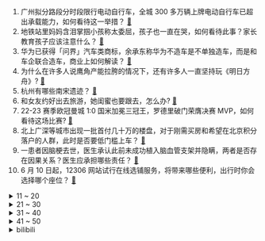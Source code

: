 1. 广州拟分路段分时段限行电动自行车，全城 300 多万辆上牌电动自行车已超出承载能力，如何看待这一举措？ [:link:](https://www.zhihu.com/question/605885428)
2. 地铁站里妈妈含泪掌掴小孩称太委屈，孩子也一直在哭，如何看待此事？家长教育孩子应该注意什么？ [:link:](https://www.zhihu.com/question/605107870)
3. 华为已获得「问界」汽车类商标，余承东称华为不造车是不单独造车，而是和车企联合造车，商业上如何解读？ [:link:](https://www.zhihu.com/question/605886083)
4. 为什么在许多人说鹰角产能拉胯的情况下，还有许多人一直坚持玩《明日方舟》? [:link:](https://www.zhihu.com/question/605397357)
5. 杭州有哪些南宋遗迹？ [:link:](https://www.zhihu.com/question/56976382)
6. 和女友约好出去旅游，她闺蜜也要跟去，怎么办? [:link:](https://www.zhihu.com/question/602584344)
7. 22-23 赛季欧冠曼城 1:0 国米加冕三冠王，罗德里破门荣膺决赛 MVP，如何看待这场比赛? [:link:](https://www.zhihu.com/question/605952777)
8. 北上广深等城市出现一批首付几十万的楼盘，对于刚需买房和希望在北京积分落户的人群，此时是否要低门槛上车？ [:link:](https://www.zhihu.com/question/605671771)
9. 一患者因脑梗去世，医生承认此前未成功植入脑血管支架并隐瞒，两者是否存在因果关系？医生应承担哪些责任？ [:link:](https://www.zhihu.com/question/605823854)
10. 6 月 10 日起，12306 网站试行在线选铺服务，将带来哪些便利，出行时你会选择哪个座位？ [:link:](https://www.zhihu.com/question/605812479)
<details>
<summary>11 ~ 20</summary>

11. 「鼠头鸭脖」事件进展，江西成立「江西工职院 6·1 食品安全事件」联合调查组，有哪些影响？将如何发展？ [:link:](https://www.zhihu.com/question/605866370)
12. 二十万的轿车跟四十万的轿车究竟差别在哪里？ [:link:](https://www.zhihu.com/question/343791192)
13. 如何评价《奔跑吧》第七季第八期《天姥奇谭》？ [:link:](https://www.zhihu.com/question/605715835)
14. 大学毕业后，如果不选专业对口的工作，要做好哪些准备？ [:link:](https://www.zhihu.com/question/604947426)
15. 上调公积金贷款额度、部分城市房价折扣突破备案价跌幅限制，为何房产市场仍低迷？可能存在哪些问题？ [:link:](https://www.zhihu.com/question/605669546)
16. 高考结束那天你做了什么? [:link:](https://www.zhihu.com/question/605643138)
17. 如何看待 python 的性能？ [:link:](https://www.zhihu.com/question/40393531)
18. 2023 年 618 有哪些性能强大的商务本值得购买？ [:link:](https://www.zhihu.com/question/603137316)
19. TCL 空调在技术上有什么优势？跟其他空调有哪些不同？ [:link:](https://www.zhihu.com/question/605708353)
20. 如果可以穿越回到任何一届欧冠决赛，让你成为场边指挥的主教练，你最希望去改变哪一场结果？ [:link:](https://www.zhihu.com/question/605814592)
</details>
<details>
<summary>21 ~ 30</summary>

21. 理论上古代只要把四书五经背熟了就能考上状元，为什么多数人却连个秀才都考不中呢？ [:link:](https://www.zhihu.com/question/599169937)
22. 什么样的习惯会危害你的生命？ [:link:](https://www.zhihu.com/question/437468616)
23. 苏纳克指责中俄偷窃知识产权、滥用技术、操纵关键资源，中方强烈谴责，如何看待英方言论？ [:link:](https://www.zhihu.com/question/605826161)
24. 美国纽约被山火烟雾笼罩，全城被橙色浓烟吞没，市长敦促民众佩戴 N95 口罩，具体情况如何？如何防护？ [:link:](https://www.zhihu.com/question/605469305)
25. 高考结束那晚你在做什么，还记得吗？ [:link:](https://www.zhihu.com/question/605725016)
26. 高考失利后该去复读还是上大专？ [:link:](https://www.zhihu.com/question/600745199)
27. 《飘》故事里女主迷恋的艾希礼魅力何在？ [:link:](https://www.zhihu.com/question/266658398)
28. 由于工作强度大长时间久坐会带来哪些危害，该如何让身体保持健康？ [:link:](https://www.zhihu.com/question/605737216)
29. 天津津南区八里台镇局部地面沉降，专家初步判断为突发地质灾害，周围居民何时能回家？后续是否有补偿措施？ [:link:](https://www.zhihu.com/question/605551160)
30. Uzi 重新连接加盟 EDG 战队，对此你有什么想说？ [:link:](https://www.zhihu.com/question/605850971)
</details>
<details>
<summary>31 ~ 40</summary>

31. 学通信的你现在怎么样了？ [:link:](https://www.zhihu.com/question/373991573)
32. 有没有财务部门很牛给公司创造利润的案例? [:link:](https://www.zhihu.com/question/598621425)
33. 《塞尔达传说：王国之泪》哪些组合武器在战斗中有奇效？ [:link:](https://www.zhihu.com/question/600754180)
34. 如何评价《中国说唱巅峰对决 2023》第六期？ [:link:](https://www.zhihu.com/question/605865885)
35. 为什么有人说苹果手机是「老年机之王」？ [:link:](https://www.zhihu.com/question/605508210)
36. 职场上除了「躺」与「卷」，是否有第三种选择存在？ [:link:](https://www.zhihu.com/question/605262259)
37. 为什么《蜘蛛侠：纵横宇宙》中每个蜘蛛侠必须经历失去至亲才能维持宇宙的秩序？ [:link:](https://www.zhihu.com/question/604589232)
38. 新能源汽车着火了，应该用什么方式来灭火？ [:link:](https://www.zhihu.com/question/604495331)
39. 假如你中了一千万彩票，你会辞掉你现在的工作吗? [:link:](https://www.zhihu.com/question/605637369)
40. 巴塞罗那为什么让33岁的梅西免费离开，而愿意买入34岁的莱万？ [:link:](https://www.zhihu.com/question/543894218)
</details>
<details>
<summary>41 ~ 50</summary>

41. 6 月 10 日加密货币大幅下挫，比特币跌近 5%，狗狗币跌超 10%，哪些信息值得关注？ [:link:](https://www.zhihu.com/question/605851434)
42. 如何评价「浪姐 4」《乘风 2023》的三公舞台（下）？ [:link:](https://www.zhihu.com/question/605830331)
43. 外媒称美国、日本和台湾地区将共享侦察无人机数据，外交部回应，哪些信息值得关注？ [:link:](https://www.zhihu.com/question/605482052)
44. 《红楼梦》里的尤二姐住在小花枝巷不好吗？为何非得要进贾府呢？ [:link:](https://www.zhihu.com/question/598365615)
45. ChatGPT 之父中国对话引用《道德经》，谈到大国分歧与 AGI 时间表，哪些内容值得关注？ [:link:](https://www.zhihu.com/question/605868976)
46. 历史上诸葛亮的妻子黄月英真的是个丑女吗？ [:link:](https://www.zhihu.com/question/604680673)
47. 为何有些人失业时间久了，就不想上班了？ [:link:](https://www.zhihu.com/question/605617857)
48. 媒体发文谈「重视大城市青年就业问题」，大城市就业吸纳能力面临诸多挑战，应如何破解？ [:link:](https://www.zhihu.com/question/605838195)
49. 苹果将 Vision Pro 首年销售目标下调至 15 万台，或因售价过高和产能限制，商业上如何解读？ [:link:](https://www.zhihu.com/question/605636647)
50. 高考完三个月该干什么？ [:link:](https://www.zhihu.com/question/605838251)
</details><details>
<summary>bilibili</summary>

</details>